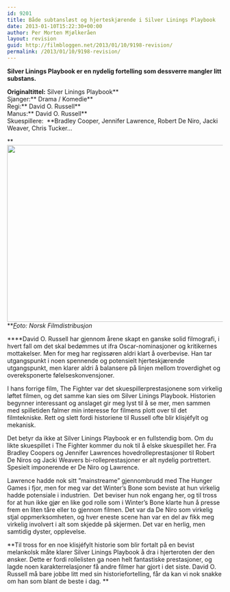 ```yaml
---
id: 9201
title: Både subtansløst og hjerteskjærende i Silver Linings Playbook
date: 2013-01-10T15:22:30+00:00
author: Per Morten Mjølkeråen
layout: revision
guid: http://filmbloggen.net/2013/01/10/9198-revision/
permalink: /2013/01/10/9198-revision/
---
```

**Silver Linings Playbook er en nydelig fortelling som dessverre mangler litt substans.**

**Originaltittel:** Silver Linings Playbook**  
Sjanger:** Drama / Komedie**  
Regi:** David O. Russell**  
Manus:** David O. Russell**  
Skuespillere:  **Bradley Cooper, Jennifer Lawrence, Robert De Niro, Jacki Weaver, Chris Tucker&#8230;

** <a href="http://filmbloggen.net/?attachment_id=9200" rel="attachment wp-att-9200"><img class="alignnone size-large wp-image-9200" src="http://filmbloggen.net/wp-content/uploads//2013/01/28-620x413.jpg" alt="" width="620" height="413" /><br /> </a>**_<a href="http://filmbloggen.net/?attachment_id=9200" rel="attachment wp-att-9200">F</a>oto: Norsk Filmdistribusjon_

****David O. Russell har gjennom årene skapt en ganske solid filmografi, i hvert fall om det skal bedømmes ut ifra Oscar-nominasjoner og kritikernes mottakelser. Men for meg har regissøren aldri klart å overbevise. Han tar utgangspunkt i noen spennende og potensielt hjerteskjærende utgangspunkt, men klarer aldri å balansere på linjen mellom troverdighet og overeksponerte følelseskonvensjoner.

I hans forrige film, The Fighter var det skuespillerprestasjonene som virkelig løftet filmen, og det samme kan sies om Silver Linings Playbook. Historien begynner interessant og anslaget gir meg lyst til å se mer, men sammen med spilletiden falmer min interesse for filmens plott over til det filmtekniske. Rett og slett fordi historiene til Russell ofte blir klisjéfylt og mekanisk.

Det betyr da ikke at Silver Linings Playbook er en fullstendig bom. Om du likte skuespillet i The Fighter kommer du nok til å elske skuespillet her. Fra Bradley Coopers og Jennifer Lawrences hovedrolleprestasjoner til Robert De Niros og Jacki Weavers bi-rolleprestasjoner er alt nydelig portrettert. Spesielt imponerende er De Niro og Lawrence.

Lawrence hadde nok sitt ”mainstreame” gjennombrudd med The Hunger Games i fjor, men for meg var det Winter’s Bone som beviste at hun virkelig hadde potensiale i industrien.  Det beviser hun nok engang her, og til tross for at hun ikke gjør en like god rolle som i Winter’s Bone klarte hun å presse frem en liten tåre eller to gjennom filmen. Det var da De Niro som virkelig stjal oppmerksomheten, og hver eneste scene han var en del av fikk meg virkelig involvert i alt som skjedde på skjermen. Det var en herlig, men samtidig dyster, opplevelse.

**Til tross for en noe klisjéfylt historie som blir fortalt på en bevist melankolsk måte klarer Silver Linings Playbook å dra i hjerteroten der den ønsker. Dette er fordi rollelisten ga noen helt fantastiske prestasjoner, og lagde noen karakterrelasjoner få andre filmer har gjort i det siste. David O. Russell må bare jobbe litt med sin historiefortelling, får da kan vi nok snakke om han som blant de beste i dag. **